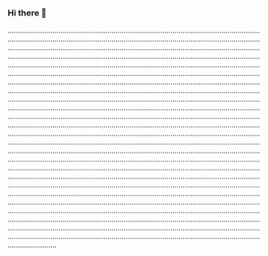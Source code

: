 ### Hi there 👋

....................................................................................................................................................................................................................................................................................................................................................................................................................................................................................................................................................................................................................................................................................................................................................................................................................................................................................................................................................................................................................................................................................................................................................................................................................................................................................................................................................................................................................................................................................................................................................................................................................................................................................................................................................................................................................................................................................................................................................................................................................................................................................................................................................................................................................................................................................................................................................................................................................................................................................................................................................................................................................................................................................................................................................................................................................................................................................................................................................................................................................................................................................................................................................................................................................................................